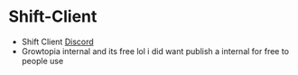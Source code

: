 # Shift-Client
- Shift Client [Discord](https://discord.gg/yDffYw7fhH)
- Growtopia internal and its free lol i did want publish a internal for free to people use
